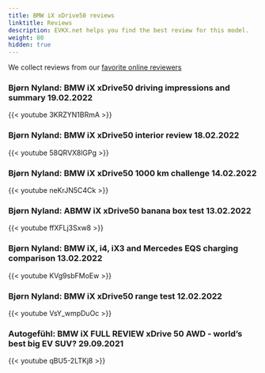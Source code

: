 ```yaml
---
title: BMW iX xDrive50 reviews
linktitle: Reviews
description: EVKX.net helps you find the best review for this model. 
weight: 80
hidden: true
---
```

<object type="image/svg+xml" data="../modelnavigation.svg"></object>
We collect reviews from our [favorite online reviewers](/guides/evreviewers/)

### Bjørn Nyland: BMW iX xDrive50 driving impressions and summary 19.02.2022

{{< youtube 3KRZYN1BRmA >}}

### Bjørn Nyland: BMW iX xDrive50 interior review 18.02.2022

{{< youtube 58QRVX8lGPg >}}

### Bjørn Nyland: BMW iX xDrive50 1000 km challenge 14.02.2022

{{< youtube neKrJN5C4Ck >}}

### Bjørn Nyland: ABMW iX xDrive50 banana box test 13.02.2022

{{< youtube ffXFLj3Sxw8 >}}

### Bjørn Nyland: BMW iX, i4, iX3 and Mercedes EQS charging comparison 13.02.2022

{{< youtube KVg9sbFMoEw >}}

### Bjørn Nyland: BMW iX xDrive50 range test 12.02.2022

{{< youtube VsY_wmpDuOc >}}

### Autogefühl: BMW iX FULL REVIEW xDrive 50 AWD - world’s best big EV SUV? 29.09.2021

{{< youtube qBU5-2LTKj8 >}}

